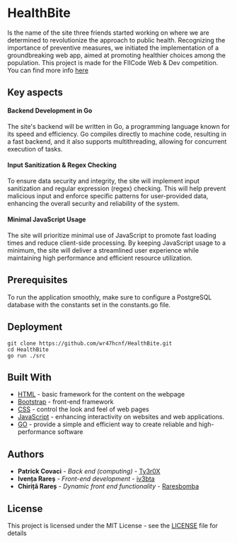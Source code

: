# HealthBite

Is the name of the site three friends started working on where we are determined to revolutionize the approach to public health. Recognizing the importance of preventive measures, we initiated the implementation of a groundbreaking web app, aimed at promoting healthier choices among the population.
This project is made for the FIICode Web & Dev competition. You can find more info [here](https://fiicode-api.asii.ro/static/webdev2024)

## Key aspects

#### Backend Development in Go
The site's backend will be written in Go, a programming language known for its speed and efficiency. Go compiles directly to machine code, resulting in a fast backend, and it also supports multithreading, allowing for concurrent execution of tasks.

#### Input Sanitization & Regex Checking
To ensure data security and integrity, the site will implement input sanitization and regular expression (regex) checking. This will help prevent malicious input and enforce specific patterns for user-provided data, enhancing the overall security and reliability of the system.

#### Minimal JavaScript Usage
The site will prioritize minimal use of JavaScript to promote fast loading times and reduce client-side processing. By keeping JavaScript usage to a minimum, the site will deliver a streamlined user experience while maintaining high performance and efficient resource utilization.

## Prerequisites

To run the application smoothly, make sure to configure a PostgreSQL database with the constants set in the constants.go file.

## Deployment

```
git clone https://github.com/wr47hcnf/HealthBite.git
cd HealthBite
go run ./src
```

## Built With

* [HTML](https://www.w3schools.com/html/) - basic framework for the content on the webpage
* [Bootstrap](http://www.dropwizard.io/1.0.2/docs/) - front-end framework
* [CSS](https://www.w3schools.com/css/) - control the look and feel of web pages
* [JavaScript](https://www.w3schools.com/js/default.asp) - enhancing interactivity on websites and web applications.
* [GO](https://www.w3schools.com/go/index.php) - provide a simple and efficient way to create reliable and high-performance software

## Authors

* **Patrick Covaci** - *Back end (computing)* - [Ty3r0X](https://github.com/Ty3r0X)
* **Ivența Rareș** - *Front-end development* - [iv3bta](https://github.com/iv3bta)
* **Chiriță Rareș** - *Dynamic front end functionality* - [Raresbomba](https://github.com/Raresbomba)

## License

This project is licensed under the MIT License - see the [LICENSE](LICENSE) file for details
